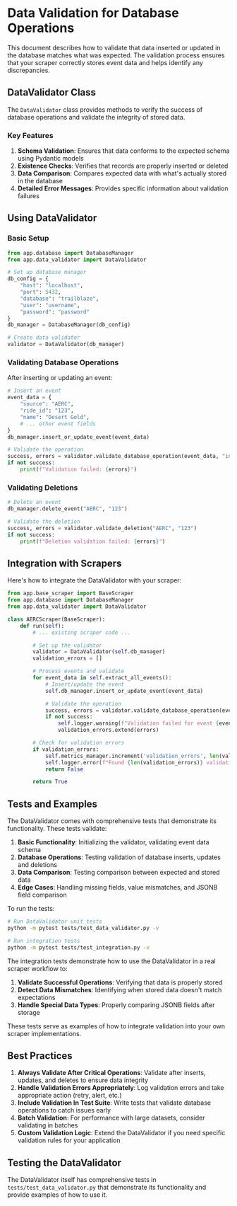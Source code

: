 # Data Validation for Database Operations

This document describes how to validate that data inserted or updated in the database matches what was expected. The validation process ensures that your scraper correctly stores event data and helps identify any discrepancies.

## DataValidator Class

The `DataValidator` class provides methods to verify the success of database operations and validate the integrity of stored data.

### Key Features

1. **Schema Validation**: Ensures that data conforms to the expected schema using Pydantic models
2. **Existence Checks**: Verifies that records are properly inserted or deleted
3. **Data Comparison**: Compares expected data with what's actually stored in the database
4. **Detailed Error Messages**: Provides specific information about validation failures

## Using DataValidator

### Basic Setup

```python
from app.database import DatabaseManager
from app.data_validator import DataValidator

# Set up database manager
db_config = {
    "host": "localhost",
    "port": 5432,
    "database": "trailblaze",
    "user": "username",
    "password": "password"
}
db_manager = DatabaseManager(db_config)

# Create data validator
validator = DataValidator(db_manager)
```

### Validating Database Operations

After inserting or updating an event:

```python
# Insert an event
event_data = {
    "source": "AERC",
    "ride_id": "123",
    "name": "Desert Gold",
    # ... other event fields
}
db_manager.insert_or_update_event(event_data)

# Validate the operation
success, errors = validator.validate_database_operation(event_data, "insert")
if not success:
    print(f"Validation failed: {errors}")
```

### Validating Deletions

```python
# Delete an event
db_manager.delete_event("AERC", "123")

# Validate the deletion
success, errors = validator.validate_deletion("AERC", "123")
if not success:
    print(f"Deletion validation failed: {errors}")
```

## Integration with Scrapers

Here's how to integrate the DataValidator with your scraper:

```python
from app.base_scraper import BaseScraper
from app.database import DatabaseManager
from app.data_validator import DataValidator

class AERCScraper(BaseScraper):
    def run(self):
        # ... existing scraper code ...

        # Set up the validator
        validator = DataValidator(self.db_manager)
        validation_errors = []

        # Process events and validate
        for event_data in self.extract_all_events():
            # Insert/update the event
            self.db_manager.insert_or_update_event(event_data)

            # Validate the operation
            success, errors = validator.validate_database_operation(event_data)
            if not success:
                self.logger.warning(f"Validation failed for event {event_data['ride_id']}")
                validation_errors.extend(errors)

        # Check for validation errors
        if validation_errors:
            self.metrics_manager.increment('validation_errors', len(validation_errors))
            self.logger.error(f"Found {len(validation_errors)} validation errors")
            return False

        return True
```

## Tests and Examples

The DataValidator comes with comprehensive tests that demonstrate its functionality. These tests validate:

1. **Basic Functionality**: Initializing the validator, validating event data schema
2. **Database Operations**: Testing validation of database inserts, updates and deletions
3. **Data Comparison**: Testing comparison between expected and stored data
4. **Edge Cases**: Handling missing fields, value mismatches, and JSONB field comparison

To run the tests:

```bash
# Run DataValidator unit tests
python -m pytest tests/test_data_validator.py -v

# Run integration tests
python -m pytest tests/test_integration.py -v
```

The integration tests demonstrate how to use the DataValidator in a real scraper workflow to:

1. **Validate Successful Operations**: Verifying that data is properly stored
2. **Detect Data Mismatches**: Identifying when stored data doesn't match expectations
3. **Handle Special Data Types**: Properly comparing JSONB fields after storage

These tests serve as examples of how to integrate validation into your own scraper implementations.

## Best Practices

1. **Always Validate After Critical Operations**: Validate after inserts, updates, and deletes to ensure data integrity
2. **Handle Validation Errors Appropriately**: Log validation errors and take appropriate action (retry, alert, etc.)
3. **Include Validation In Test Suite**: Write tests that validate database operations to catch issues early
4. **Batch Validation**: For performance with large datasets, consider validating in batches
5. **Custom Validation Logic**: Extend the DataValidator if you need specific validation rules for your application

## Testing the DataValidator

The DataValidator itself has comprehensive tests in `tests/test_data_validator.py` that demonstrate its functionality and provide examples of how to use it.
